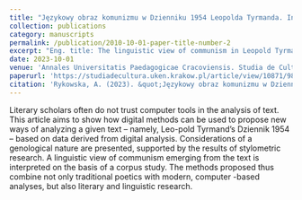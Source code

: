 ```yaml
---
title: "Językowy obraz komunizmu w Dzienniku 1954 Leopolda Tyrmanda. Interpretacja wspomagana metodami i narzędziami lingwistyki komputerowej"
collection: publications
category: manuscripts
permalink: /publication/2010-10-01-paper-title-number-2
excerpt: "Eng. title: The linguistic view of communism in Leopold Tyrmand's Dziennik 1954. Interpretation supported by the methods and tools of computational linguistics"
date: 2023-10-01
venue: 'Annales Universitatis Paedagogicae Cracoviensis. Studia de Cultura'
paperurl: 'https://studiadecultura.uken.krakow.pl/article/view/10871/9815'
citation: 'Rykowska, A. (2023). &quot;Językowy obraz komunizmu w Dzienniku 1954 Leopolda Tyrmanda. Interpretacja wspomagana metodami i narzędziami lingwistyki komputerowej&quot; <i>Annales Universitatis Paedagogicae Cracoviensis. Studia de Cultura</i>. 15(2).'
---
```


Literary scholars often do not trust computer tools in the analysis of text. This article aims to show how digital methods can be used to propose new ways of analyzing a given text – namely, Leo-pold Tyrmand’s Dziennik 1954 – based on data derived from digital analysis. Considerations of a  genological nature are presented, supported by the results of stylometric research. A linguistic view of communism emerging from the text is interpreted on the basis of a corpus study. The methods proposed thus combine not only traditional poetics with modern, computer -based analyses, but also literary and linguistic research.